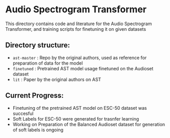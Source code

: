 # Audio Spectrogram Transformer

This directory contains code and literature for the Audio Spectrogram Transformer, and training scripts for finetuning it on given datasets


## Directory structure:

- `ast-master` : Repo by the original authors, used as reference for preparation of data for the model
- `finetuned` : Pretrained AST model usage finetuned on the Audioset dataset
- `lit` : Paper by the original authors on AST


## Current Progress:

- Finetuning of the pretrained AST model on ESC-50 dataset was succesful
- Soft Labels for ESC-50 were generated for trasnfer learning
- Working on Preparation of the Balanced Audioset dataset for generation of soft labels is ongoing